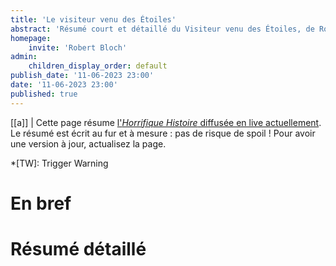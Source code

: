 ```yaml
---
title: 'Le visiteur venu des Étoiles'
abstract: 'Résumé court et détaillé du Visiteur venu des Étoiles, de Robert Bloch !'
homepage:
    invite: 'Robert Bloch'
admin:
    children_display_order: default
publish_date: '11-06-2023 23:00'
date: '11-06-2023 23:00'
published: true
---
```


[[a]]
| Cette page résume [l'_Horrifique Histoire_ diffusée en live actuellement](https://www.twitch.tv/vchabrette). Le résumé est écrit au fur et à mesure : pas de risque de spoil ! Pour avoir une version à jour, actualisez la page.

*[TW]: Trigger Warning

# En bref



# Résumé détaillé

